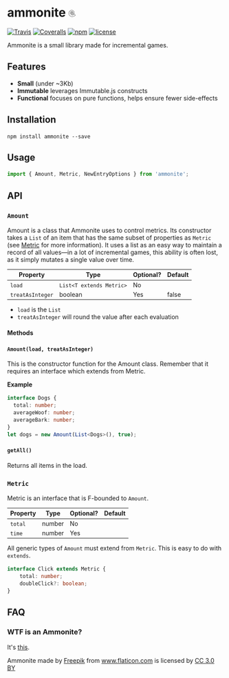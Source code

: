 # ammonite ![ammonite](media/ammonite.png)

[![Travis](https://img.shields.io/travis/Clickopolis/ammonite.svg?style=flat-square)]()
[![Coveralls](https://img.shields.io/coveralls/Clickopolis/ammonite.svg?style=flat-square)]()
[![npm](https://img.shields.io/npm/v/ammonite.svg?style=flat-square)]()
[![license](https://img.shields.io/github/license/Clickopolis/ammonite.svg?style=flat-square)]()

Ammonite is a small library made for incremental games.

## Features
- **Small** (under ~3Kb)
- **Immutable** leverages Immutable.js constructs
- **Functional** focuses on pure functions, helps ensure fewer side-effects

## Installation

```
npm install ammonite --save
```

## Usage

```Typescript
import { Amount, Metric, NewEntryOptions } from 'ammonite';
```

## API

### `Amount`

Amount is a class that Ammonite uses to control metrics. Its constructor takes a `List` of an item that has the same subset of properties as `Metric` (see [Metric](#Metric) for more information). It uses a list as an easy way to maintain a record of all values&mdash;in a lot of incremental games, this ability is often lost, as it simply mutates a single value over time.

| Property       | Type                   | Optional? | Default |
|----------------|------------------------|------------|----------|
| `load`           | `List<T extends Metric>` | No |      |
| `treatAsInteger` | boolean                | Yes | false |

- `load` is the `List`
- `treatAsInteger` will round the value after each evaluation

#### Methods
#### `Amount(load, treatAsInteger)`

This is the constructor function for the Amount class. Remember that it requires an interface which extends from Metric.

**Example**

```Typescript
interface Dogs {
  total: number;
  averageWoof: number;
  averageBark: number;
}
let dogs = new Amount(List<Dogs>(), true);
```

#### `getAll()`

Returns all items in the load.


### `Metric`

Metric is an interface that is F-bounded to `Amount`.

| Property | Type   | Optional? | Default |
|----------|--------|------------|------|
| `total`    | number | No |   |
| `time`     | number | Yes |    |

All generic types of `Amount` must extend from `Metric`. This is easy to do with `extends`.

```Typescript
interface Click extends Metric {
    total: number;
    doubleClick?: boolean;
}
```


## FAQ

### WTF is an Ammonite?
It's [this](https://www.google.com/search?q=ammonite&source=lnms&tbm=isch&sa=X&ved=0ahUKEwjU8vfRgODSAhUE9WMKHQyXDDwQ_AUICCgB&biw=892&bih=935).



Ammonite made by <a href="http://www.freepik.com" title="Freepik">Freepik</a> from <a href="http://www.flaticon.com" title="Flaticon">www.flaticon.com</a> is licensed by <a href="http://creativecommons.org/licenses/by/3.0/" title="Creative Commons BY 3.0" target="_blank">CC 3.0 BY</a>
